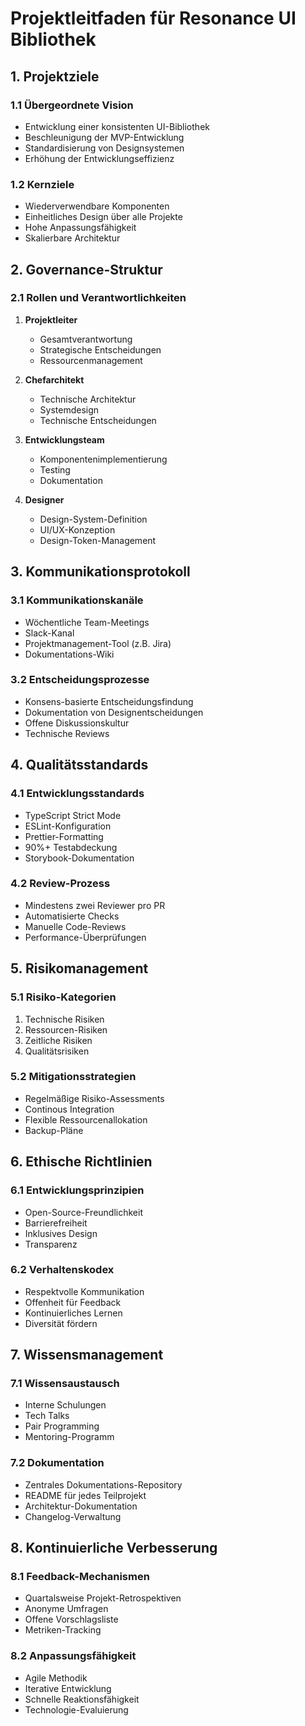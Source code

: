 # Projektleitfaden für Resonance UI Bibliothek

## 1. Projektziele

### 1.1 Übergeordnete Vision
- Entwicklung einer konsistenten UI-Bibliothek
- Beschleunigung der MVP-Entwicklung
- Standardisierung von Designsystemen
- Erhöhung der Entwicklungseffizienz

### 1.2 Kernziele
- Wiederverwendbare Komponenten
- Einheitliches Design über alle Projekte
- Hohe Anpassungsfähigkeit
- Skalierbare Architektur

## 2. Governance-Struktur

### 2.1 Rollen und Verantwortlichkeiten
1. **Projektleiter**
   - Gesamtverantwortung
   - Strategische Entscheidungen
   - Ressourcenmanagement

2. **Chefarchitekt**
   - Technische Architektur
   - Systemdesign
   - Technische Entscheidungen

3. **Entwicklungsteam**
   - Komponentenimplementierung
   - Testing
   - Dokumentation

4. **Designer**
   - Design-System-Definition
   - UI/UX-Konzeption
   - Design-Token-Management

## 3. Kommunikationsprotokoll

### 3.1 Kommunikationskanäle
- Wöchentliche Team-Meetings
- Slack-Kanal
- Projektmanagement-Tool (z.B. Jira)
- Dokumentations-Wiki

### 3.2 Entscheidungsprozesse
- Konsens-basierte Entscheidungsfindung
- Dokumentation von Designentscheidungen
- Offene Diskussionskultur
- Technische Reviews

## 4. Qualitätsstandards

### 4.1 Entwicklungsstandards
- TypeScript Strict Mode
- ESLint-Konfiguration
- Prettier-Formatting
- 90%+ Testabdeckung
- Storybook-Dokumentation

### 4.2 Review-Prozess
- Mindestens zwei Reviewer pro PR
- Automatisierte Checks
- Manuelle Code-Reviews
- Performance-Überprüfungen

## 5. Risikomanagement

### 5.1 Risiko-Kategorien
1. Technische Risiken
2. Ressourcen-Risiken
3. Zeitliche Risiken
4. Qualitätsrisiken

### 5.2 Mitigationsstrategien
- Regelmäßige Risiko-Assessments
- Continous Integration
- Flexible Ressourcenallokation
- Backup-Pläne

## 6. Ethische Richtlinien

### 6.1 Entwicklungsprinzipien
- Open-Source-Freundlichkeit
- Barrierefreiheit
- Inklusives Design
- Transparenz

### 6.2 Verhaltenskodex
- Respektvolle Kommunikation
- Offenheit für Feedback
- Kontinuierliches Lernen
- Diversität fördern

## 7. Wissensmanagement

### 7.1 Wissensaustausch
- Interne Schulungen
- Tech Talks
- Pair Programming
- Mentoring-Programm

### 7.2 Dokumentation
- Zentrales Dokumentations-Repository
- README für jedes Teilprojekt
- Architektur-Dokumentation
- Changelog-Verwaltung

## 8. Kontinuierliche Verbesserung

### 8.1 Feedback-Mechanismen
- Quartalsweise Projekt-Retrospektiven
- Anonyme Umfragen
- Offene Vorschlagsliste
- Metriken-Tracking

### 8.2 Anpassungsfähigkeit
- Agile Methodik
- Iterative Entwicklung
- Schnelle Reaktionsfähigkeit
- Technologie-Evaluierung